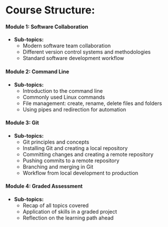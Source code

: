 # Course Structure:

#### **Module 1: Software Collaboration**
- **Sub-topics:**
  - Modern software team collaboration
  - Different version control systems and methodologies
  - Standard software development workflow

#### **Module 2: Command Line**
- **Sub-topics:**
  - Introduction to the command line
  - Commonly used Linux commands
  - File management: create, rename, delete files and folders
  - Using pipes and redirection for automation

#### **Module 3: Git**
- **Sub-topics:**
  - Git principles and concepts
  - Installing Git and creating a local repository
  - Committing changes and creating a remote repository
  - Pushing commits to a remote repository
  - Branching and merging in Git
  - Workflow from local development to production

#### **Module 4: Graded Assessment**
- **Sub-topics:**
  - Recap of all topics covered
  - Application of skills in a graded project
  - Reflection on the learning path ahead
